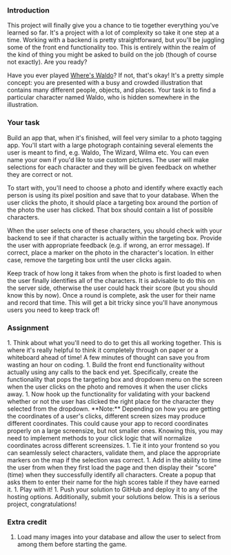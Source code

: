 ### Introduction

This project will finally give you a chance to tie together everything you've learned so far. It's a project with a lot of complexity so take it one step at a time. Working with a backend is pretty straightforward, but you'll be juggling some of the front end functionality too. This is entirely within the realm of the kind of thing you might be asked to build on the job (though of course not exactly). Are you ready?

Have you ever played [Where's Waldo](http://en.wikipedia.org/wiki/Where's_Wally%3F)? If not, that's okay! It's a pretty simple concept: you are presented with a busy and crowded illustration that contains many different people, objects, and places. Your task is to find a particular character named Waldo, who is hidden somewhere in the illustration.

### Your task

Build an app that, when it's finished, will feel very similar to a photo tagging app. You'll start with a large photograph containing several elements the user is meant to find, e.g. Waldo, The Wizard, Wilma etc. You can even name your own if you'd like to use custom pictures. The user will make selections for each character and they will be given feedback on whether they are correct or not.

To start with, you'll need to choose a photo and identify where exactly each person is using its pixel position and save that to your database. When the user clicks the photo, it should place a targeting box around the portion of the photo the user has clicked. That box should contain a list of possible characters.

When the user selects one of these characters, you should check with your backend to see if that character is actually within the targeting box. Provide the user with appropriate feedback (e.g. if wrong, an error message). If correct, place a marker on the photo in the character's location. In either case, remove the targeting box until the user clicks again.

Keep track of how long it takes from when the photo is first loaded to when the user finally identifies all of the characters. It is advisable to do this on the server side, otherwise the user could hack their score (but you should know this by now). Once a round is complete, ask the user for their name and record that time. This will get a bit tricky since you'll have anonymous users you need to keep track of!

### Assignment

<div class="lesson-content__panel" markdown="1">
1. Think about what you'll need to do to get this all working together. This is where it's really helpful to think it completely through on paper or a whiteboard ahead of time! A few minutes of thought can save you from wasting an hour on coding.
1. Build the front end functionality without actually using any calls to the back end yet. Specifically, create the functionality that pops the targeting box and dropdown menu on the screen when the user clicks on the photo and removes it when the user clicks away.
1. Now hook up the functionality for validating with your backend whether or not the user has clicked the right place for the character they selected from the dropdown.
**Note:** Depending on how you are getting the coordinates of a user's clicks, different screen sizes may produce different coordinates. This could cause your app to record coordinates properly on a large screensize, but not smaller ones. Knowing this, you may need to implement methods to your click logic that will normalize coordinates across different screensizes.
1. Tie it into your frontend so you can seamlessly select characters, validate them, and place the appropriate markers on the map if the selection was correct.
1. Add in the ability to time the user from when they first load the page and then display their "score" (time) when they successfully identify all characters. Create a popup that asks them to enter their name for the high scores table if they have earned it.
1. Play with it!
1. Push your solution to GitHub and deploy it to any of the hosting options. Additionally, submit your solutions below. This is a serious project, congratulations!

</div>

### Extra credit

1. Load many images into your database and allow the user to select from among them before starting the game.
